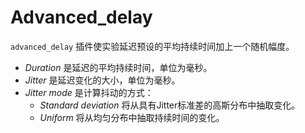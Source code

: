 # Advanced_delay

`advanced_delay` 插件使实验延迟预设的平均持续时间加上一个随机幅度。

- *Duration* 是延迟的平均持续时间，单位为毫秒。
- *Jitter* 是延迟变化的大小，单位为毫秒。
- *Jitter mode* 是计算抖动的方式：
	- *Standard deviation* 将从具有Jitter标准差的高斯分布中抽取变化。
	- *Uniform* 将从均匀分布中抽取持续时间的变化。